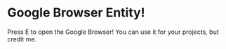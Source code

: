 # Google Browser Entity!
Press E to open the Google Browser! You can use it for your projects, but credit me.
